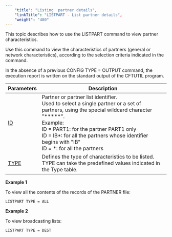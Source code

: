 ```yaml
---
    "title": "Listing  partner details",
    "linkTitle": "LISTPART - List partner details",
    "weight": "480"
---
```

This topic describes how to use the LISTPART command to view partner
characteristics.

Use this command to view the characteristics of partners
(general or network characteristics), according to the selection criteria
indicated in the command.

In the absence of a previous CONFIG TYPE = OUTPUT command,
the execution report is written on the standard output of the CFTUTIL
program.


| ****Parameters**** | Description  |
| --- | --- |
| [ID](../../../command_summary/parameter_intro/id)  | Partner or partner list identifier.<br/> Used to select a single partner or a set of partners, using the special wildcard character &quot;*****&quot;.<br/> Example:<br/> ID = PART1: for the partner PART1 only<br /> ID = IB*: for all the partners whose identifier begins with &quot;IB&quot;<br /> ID = *: for all the partners |
| [TYPE](../../../command_summary/parameter_intro/type) | Defines the type of characteristics to be listed.<br/> TYPE can take the predefined values indicated in the Type table. |


****Example 1****

To view all the contents of the records of the PARTNER
file:

```
LISTPART TYPE = ALL
```

****Example 2****

To view broadcasting lists:

```
LISTPART TYPE = DEST
```
